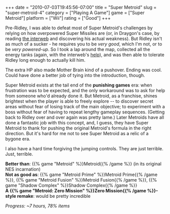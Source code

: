 +++
date = "2010-07-03T19:45:56-07:00"
title = "Super Metroid"
slug = "super-metroid-4"
category = ["Playing A Game"]
game = ["Super Metroid"]
platform = ["Wii"]
rating = ["Good"]
+++

Pre-Ridley, I was able to defeat most of Super Metroid's challenges by relying on how overpowered Super Missiles are (or, in Draygon's case, by reading <a href="http://www.gamefaqs.com/wii/942773-super-metroid/faqs/5669">the interweb</a> and discovering his actual weakness).  But Ridley isn't as much of a sucker - he requires you to be <i>very good</i>, which I'm not, or to be <i>very powered-up</i>.  So I took a lap around the map, collected all the energy tanks (again, with the interweb's <a href="http://www.gamefaqs.com/wii/942773-super-metroid/faqs/29221">help</a>), and was then able to tolerate Ridley long enough to actually kill him.

The extra HP also made Mother Brain kind of a pushover.  Ending was cool.  Could have done a better job of tying into the introduction, though.

Super Metroid exists at the tail end of the <b>punishing games</b> era: when frustration was to be expected, and the only workaround was to ask for help from someone who'd already done it.  But Metroid, as a franchise, shines brightest when the player is able to freely explore -- to discover secret areas without fear of losing track of the main objective; to experiment with a boss without fear of having to repeat lengthy gameplay sequences.  (Getting back to Ridley over and over again was pretty lame.)  Later Metroids have all done a fantastic job with this concept, and, I guess, they have Super Metroid to thank for pushing the original Metroid's formula in the right direction.  But it's hard for me not to see Super Metroid as a relic of a bygone era.

I also have a hard time forgiving the jumping controls.  They are just terrible.  Just, terrible.

<b>Better than</b>: {{% game "Metroid" %}}Metroid{{% /game %}} (in its original NES incarnation)  
<b>Not as good as</b>: {{% game "Metroid Prime" %}}Metroid Prime{{% /game %}}, {{% game "Metroid Fusion" %}}Metroid Fusion{{% /game %}}, {{% game "Shadow Complex" %}}Shadow Complex{{% /game %}}  
<b>A {{% game "Metroid: Zero Mission" %}}Zero Mission{{% /game %}}-style remake</b>: would be pretty incredible

<i>Progress: ~7 hours, 78% items</i>
